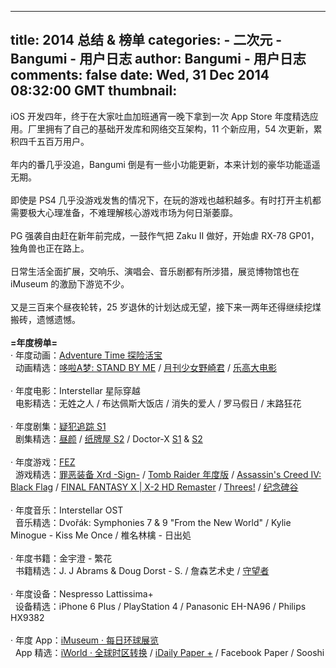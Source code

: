 
---
title: 2014 总结 & 榜单
categories: 
    - 二次元
    - Bangumi - 用户日志
author: Bangumi - 用户日志
comments: false
date: Wed, 31 Dec 2014 08:32:00 GMT
thumbnail: 
---

<div>   
iOS 开发四年，终于在大家吐血加班通宵一晚下拿到一次 App Store 年度精选应用。厂里拥有了自己的基础开发库和网络交互架构，11 个新应用，54 次更新，累积四千五百万用户。<br>
<br>
年内的番几乎没追，Bangumi 倒是有一些小功能更新，本来计划的豪华功能遥遥无期。<br>
<br>
即使是 PS4 几乎没游戏发售的情况下，在玩的游戏也越积越多。有时打开主机都需要极大心理准备，不难理解核心游戏市场为何日渐萎靡。<br>
<br>
PG 强袭自由赶在新年前完成，一鼓作气把 Zaku II 做好，开始虐 RX-78 GP01，独角兽也正在路上。<br>
<br>
日常生活全面扩展，交响乐、演唱会、音乐剧都有所涉猎，展览博物馆也在 iMuseum 的激励下游览不少。<br>
<br>
又是三百来个昼夜轮转，25 岁退休的计划达成无望，接下来一两年还得继续挖煤搬砖，遗憾遗憾。<br>
<br>
<span style="font-weight:bold;">=年度榜单=</span><br>
· 年度动画：<a href="http://bgm.tv/subject/106653" target="_blank" rel="nofollow external noopener" class="l">Adventure Time 探险活宝</a><br>
  动画精选：<a href="http://bgm.tv/subject/95800" target="_blank" rel="nofollow external noopener" class="l">哆啦A梦: STAND BY ME</a> / <a href="http://bgm.tv/subject/100449" target="_blank" rel="nofollow external noopener" class="l">月刊少女野崎君</a> / <a href="http://bgm.tv/subject/95784" target="_blank" rel="nofollow external noopener" class="l">乐高大电影</a><br>
<br>
· 年度电影：Interstellar 星际穿越<br>
  电影精选：无姓之人 / 布达佩斯大饭店 / 消失的爱人 / 罗马假日 / 末路狂花<br>
<br>
· 年度剧集：<a href="http://bgm.tv/subject/23455" target="_blank" rel="nofollow external noopener" class="l">疑犯追踪 S1</a><br>
  剧集精选：<a href="http://bgm.tv/subject/107413" target="_blank" rel="nofollow external noopener" class="l">昼颜</a> / <a href="http://bgm.tv/subject/90185" target="_blank" rel="nofollow external noopener" class="l">纸牌屋 S2</a> / Doctor-X <a href="http://bgm.tv/subject/50292" target="_blank" rel="nofollow external noopener" class="l">S1</a> & <a href="http://bgm.tv/subject/83954" target="_blank" rel="nofollow external noopener" class="l">S2</a><br>
  <br>
· 年度游戏：<a href="http://bgm.tv/subject/57359" target="_blank" rel="nofollow external noopener" class="l">FEZ</a><br>
  游戏精选：<a href="http://bgm.tv/subject/114483" target="_blank" rel="nofollow external noopener" class="l">罪恶装备 Xrd -Sign-</a> / <a href="http://bgm.tv/subject/54744" target="_blank" rel="nofollow external noopener" class="l">Tomb Raider 年度版</a> / <a href="http://bgm.tv/subject/66279" target="_blank" rel="nofollow external noopener" class="l">Assassin's Creed IV: Black Flag</a> / <a href="http://bgm.tv/subject/59896" target="_blank" rel="nofollow external noopener" class="l">FINAL FANTASY X | X-2 HD Remaster</a> / <a href="http://bgm.tv/subject/96472" target="_blank" rel="nofollow external noopener" class="l">Threes!</a> / <a href="http://bgm.tv/subject/101922" target="_blank" rel="nofollow external noopener" class="l">纪念碑谷</a><br>
<br>
· 年度音乐：Interstellar OST<br>
  音乐精选：Dvořák: Symphonies 7 & 9 "From the New World" / Kylie Minogue - Kiss Me Once / 椎名林檎 - 日出処<br>
<br>
· 年度书籍：金宇澄 - 繁花<br>
  书籍精选：J. J Abrams & Doug Dorst - S. / 詹森艺术史 / <a href="http://bgm.tv/subject/1626" target="_blank" rel="nofollow external noopener" class="l">守望者</a><br>
<br>
· 年度设备：Nespresso Lattissima+<br>
  设备精选：iPhone 6 Plus / PlayStation 4 / Panasonic EH-NA96 / Philips HX9382<br>
<br>
· 年度 App：<a href="https://itunes.apple.com/cn/app/id897422059" target="_blank" rel="nofollow external noopener" class="l">iMuseum · 每日环球展览</a><br>
  App 精选：<a href="https://itunes.apple.com/cn/app/id910599627" target="_blank" rel="nofollow external noopener" class="l">iWorld · 全球时区转换</a> / <a href="https://itunes.apple.com/cn/app/id929066820" target="_blank" rel="nofollow external noopener" class="l">iDaily Paper +</a> / Facebook Paper / Sooshi   
</div>
            